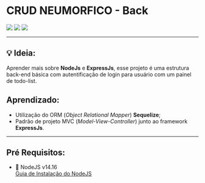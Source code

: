 # CRUD NEUMORFICO - Back

<img src="https://img.shields.io/badge/JavaScript-F7DF1E?style=for-the-badge&logo=javascript&logoColor=black">
<img src="https://img.shields.io/badge/Node.js-339933?style=for-the-badge&logo=nodedotjs&logoColor=white">
<img src="https://img.shields.io/badge/Express.js-000000?style=for-the-badge&logo=express&logoColor=white">

---
## 💡 Ideia:
Aprender mais sobre **NodeJs** e **ExpressJs**, esse projeto é uma estrutura back-end básica com autentificação de login para usuário com um painel de todo-list.

## Aprendizado:
* Utilização do ORM (_Object Relational Mapper_) **Sequelize**;
* Padrão de projeto MVC (_Model-View-Controller_) junto ao framework **ExpressJs**.

---

## Pré Requisitos:
* 🎯 NodeJS v14.16 </br>
[<u>Guia de Instalação do NodeJS</u>](https://nodejs.org/en/download/)